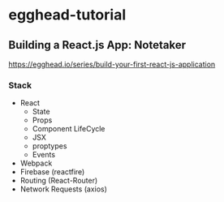 # egghead-tutorial
## Building a React.js App: Notetaker

https://egghead.io/series/build-your-first-react-js-application

### Stack
* React
    * State
    * Props
    * Component LifeCycle
    * JSX
    * proptypes
    * Events
* Webpack
* Firebase (reactfire)
* Routing (React-Router)
* Network Requests (axios)
